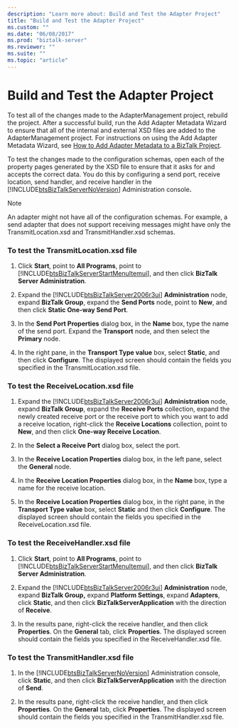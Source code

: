 ```yaml
---
description: "Learn more about: Build and Test the Adapter Project"
title: "Build and Test the Adapter Project"
ms.custom: ""
ms.date: "06/08/2017"
ms.prod: "biztalk-server"
ms.reviewer: ""
ms.suite: ""
ms.topic: "article"
---
```

# Build and Test the Adapter Project
To test all of the changes made to the AdapterManagement project, rebuild the project. After a successful build, run the Add Adapter Metadata Wizard to ensure that all of the internal and external XSD files are added to the AdapterManagement project. For instructions on using the Add Adapter Metadata Wizard, see [How to Add Adapter Metadata to a BizTalk Project](../core/how-to-add-adapter-metadata-to-a-biztalk-project.md).  

 To test the changes made to the configuration schemas, open each of the property pages generated by the XSD file to ensure that it asks for and accepts the correct data. You do this by configuring a send port, receive location, send handler, and receive handler in the [!INCLUDE[btsBizTalkServerNoVersion](../includes/btsbiztalkservernoversion-md.md)] Administration console<strong>.</strong>  

> [!NOTE]
>  An adapter might not have all of the configuration schemas. For example, a send adapter that does not support receiving messages might have only the TransmitLocation.xsd and TransmitHandler.xsd schemas.  

### To test the TransmitLocation.xsd file  

1. Click **Start**, point to **All Programs**, point to [!INCLUDE[btsBizTalkServerStartMenuItemui](../includes/btsbiztalkserverstartmenuitemui-md.md)], and then click **BizTalk Server Administration**.  

2. Expand the [!INCLUDE[btsBizTalkServer2006r3ui](../includes/btsbiztalkserver2006r3ui-md.md)] **Administration** node, expand **BizTalk Group**, expand the **Send Ports** node, point to **New**, and then click **Static One-way Send Port**.  

3. In the **Send Port Properties** dialog box, in the **Name** box, type the name of the send port. Expand the **Transport** node, and then select the **Primary** node.  

4. In the right pane, in the **Transport Type value** box, select **Static**, and then click **Configure**. The displayed screen should contain the fields you specified in the TransmitLocation.xsd file.  

### To test the ReceiveLocation.xsd file  

1. Expand the [!INCLUDE[btsBizTalkServer2006r3ui](../includes/btsbiztalkserver2006r3ui-md.md)] **Administration** node, expand **BizTalk Group**, expand the **Receive Ports** collection, expand the newly created receive port or the receive port to which you want to add a receive location, right-click the **Receive Locations** collection, point to **New**, and then click **One-way Receive Location**.  

2. In the **Select a Receive Port** dialog box, select the port.  

3. In the **Receive Location Properties** dialog box, in the left pane, select the **General** node.  

4. In the **Receive Location Properties** dialog box, in the **Name** box, type a name for the receive location.  

5. In the **Receive Location Properties** dialog box, in the right pane, in the **Transport Type value** box, select **Static** and then click **Configure**. The displayed screen should contain the fields you specified in the ReceiveLocation.xsd file.  

### To test the ReceiveHandler.xsd file  

1. Click **Start**, point to **All Programs**, point to [!INCLUDE[btsBizTalkServerStartMenuItemui](../includes/btsbiztalkserverstartmenuitemui-md.md)], and then click **BizTalk Server Administration**.  

2. Expand the [!INCLUDE[btsBizTalkServer2006r3ui](../includes/btsbiztalkserver2006r3ui-md.md)] **Administration** node, expand **BizTalk Group,** expand **Platform Settings**, expand **Adapters**, click **Static**, and then click **BizTalkServerApplication** with the direction of **Receive**.  

3. In the results pane, right-click the receive handler, and then click **Properties**. On the **General** tab, click **Properties**. The displayed screen should contain the fields you specified in the ReceiveHandler.xsd file.  

### To test the TransmitHandler.xsd file  

1. In the [!INCLUDE[btsBizTalkServerNoVersion](../includes/btsbiztalkservernoversion-md.md)] Administration console, click **Static**, and then click **BizTalkServerApplication** with the direction of **Send**.  

2. In the results pane, right-click the receive handler, and then click **Properties**. On the **General** tab, click **Properties**. The displayed screen should contain the fields you specified in the TransmitHandler.xsd file.
